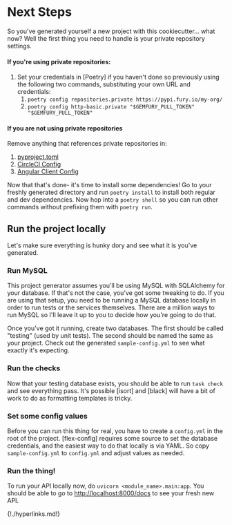 # Next Steps
So you've generated yourself a new project with this cookiecutter... what now? Well the first thing you need to handle 
is your private repository settings.

#### If you're using private repositories:
1. Set your credentials in [Poetry] if you haven't done so previously using the following two commands, substituting 
 your own URL and credentials:
    1. `poetry config repositories.private https://pypi.fury.io/my-org/`
    1. `poetry config http-basic.private "$GEMFURY_PULL_TOKEN" "$GEMFURY_PULL_TOKEN"`

#### If you are not using private repositories
Remove anything that references private repositories in:

1. [pyproject.toml](what_you_get/pyproject/private_pypi.md)
1. [CircleCI Config](what_you_get/circleci.md)
1. [Angular Client Config](what_you_get/generator_config.md)

Now that that's done- it's time to install some dependencies! Go to your freshly generated directory and run 
 `poetry install` to install both regular and dev dependencies. Now hop into a `poetry shell` so you can run other 
 commands without prefixing them with `poetry run`.
 
## Run the project locally
Let's make sure everything is hunky dory and see what it is you've generated.

### Run MySQL
This project generator assumes you'll be using MySQL with SQLAlchemy for your database. If that's not the case, you've got 
some tweaking to do. If you are using that setup, you need to be running a MySQL database locally in order to run tests 
or the services themselves. There are a million ways to run MySQL so I'll leave it up to you to decide how you're going 
to do that.

Once you've got it running, create two databases. The first should be called "testing" (used by unit tests). The second 
should be named the same as your project. Check out the generated `sample-config.yml` to see what exactly it's expecting.

### Run the checks
Now that your testing database exists, you should be able to run `task check` and see everything pass. It's possible 
[isort] and [black] will have a bit of work to do as formatting templates is tricky.

### Set some config values
Before you can run this thing for real, you have to create a `config.yml` in the root of the project. [flex-config] 
requires some source to set the database credentials, and the easiest way to do that locally is via YAML. So copy 
`sample-config.yml` to `config.yml` and adjust values as needed.

### Run the thing!
To run your API locally now, do `uvicorn <module_name>.main:app`. You should be able to go to 
[http://localhost:8000/docs](http://localhost:8000/docs) to see your fresh new API.



{!./hyperlinks.md!}
